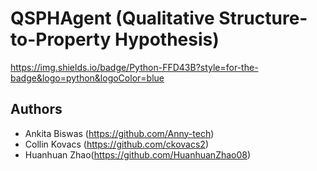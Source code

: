 # QSPHAgent (Qualitative Structure-to-Property Hypothesis)
https://img.shields.io/badge/Python-FFD43B?style=for-the-badge&logo=python&logoColor=blue

## Authors

- Ankita Biswas (https://github.com/Anny-tech)
- Collin Kovacs (https://github.com/ckovacs2)
- Huanhuan Zhao(https://github.com/HuanhuanZhao08)

